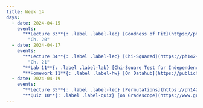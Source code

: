 ```yaml
---
title: Week 14
days:
  - date: 2024-04-15
    events:
      "**Lecture 33**{: .label .label-lec} [Goodness of Fit](https://ph142-ucb.github.io/sp24/src/lec/goodnessoffit.pdf)([recording](https://bcourses.berkeley.edu/courses/1532521/pages/chi-squared-fit)) ":
        "Ch. 20"
  - date: 2024-04-17
    events:
      "**Lecture 34**{: .label .label-lec} [Chi-Squared](https://ph142-ucb.github.io/sp24/src/lec/chisquared.pdf)([recording](https://bcourses.berkeley.edu/courses/1532521/pages/chi-2)) ":
        "Ch. 21"
      "**Lab 11**{: .label .label-lab} [Chi-Square Test for Independence](xhttps://publichealth.datahub.berkeley.edu/hub/user-redirect/git-pull?repo=https%3A%2F%2Fgithub.com%2Fph142-ucb%2Fph142-sp24&urlpath=rstudio%2F&branch=main) (Due Apr. 23rd)":
      "**Homework 11**{: .label .label-hw} [On Datahub](https://publichealth.datahub.berkeley.edu/hub/user-redirect/git-pull?repo=https%3A%2F%2Fgithub.com%2Fph142-ucb%2Fph142-sp24&urlpath=rstudio%2F&branch=main)":
  - date: 2024-04-19
    events:
      "**Lecture 35**{: .label .label-lec} [Permutations](https://ph142-ucb.github.io/sp24/src/lec/permute.pdf)": 
      "**Quiz 10**{: .label .label-quiz} [on Gradescope](https://www.gradescope.com/courses/704333) (Due Apr. 20th, 12PM noon PST)":
---
```

